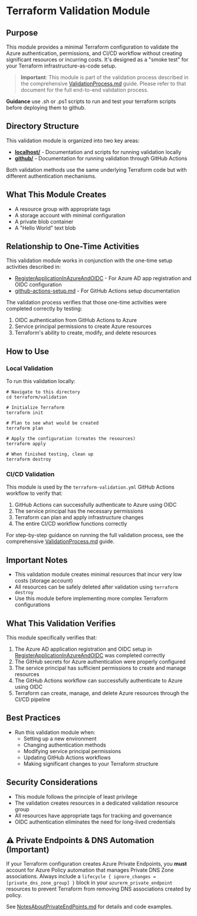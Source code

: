 # Terraform Validation Module

## Purpose

This module provides a minimal Terraform configuration to validate the Azure authentication, permissions, and CI/CD workflow without creating significant resources or incurring costs. It's designed as a "smoke test" for your Terraform infrastructure-as-code setup.

> **Important**: This module is part of the validation process described in the comprehensive [ValidationProcess.md](/OneTimeActivities/ValidationProcess.md) guide. Please refer to that document for the full end-to-end validation process.

**Guidance** use .sh or .ps1 scripts to run and test your terraform scripts before deploying
them to github.  

## Directory Structure

This validation module is organized into two key areas:

- **[localhost/](localhost/)** - Documentation and scripts for running validation locally
- **[github/](github/)** - Documentation for running validation through GitHub Actions

Both validation methods use the same underlying Terraform code but with different authentication mechanisms.

## What This Module Creates

- A resource group with appropriate tags
- A storage account with minimal configuration
- A private blob container
- A "Hello World" text blob

## Relationship to One-Time Activities

This validation module works in conjunction with the one-time setup activities described in:
- [RegisterApplicationInAzureAndOIDC](/OneTimeActivities/RegisterApplicationInAzureAndOIDC/README.md) - For Azure AD app registration and OIDC configuration
- [github-actions-setup.md](/OneTimeActivities/github-actions-setup.md) - For GitHub Actions setup documentation

The validation process verifies that those one-time activities were completed correctly by testing:
1. OIDC authentication from GitHub Actions to Azure
2. Service principal permissions to create Azure resources
3. Terraform's ability to create, modify, and delete resources

## How to Use

### Local Validation

To run this validation locally:

```shell
# Navigate to this directory
cd terraform/validation

# Initialize Terraform
terraform init

# Plan to see what would be created
terraform plan

# Apply the configuration (creates the resources)
terraform apply

# When finished testing, clean up
terraform destroy
```

### CI/CD Validation

This module is used by the `terraform-validation.yml` GitHub Actions workflow to verify that:

1. GitHub Actions can successfully authenticate to Azure using OIDC
2. The service principal has the necessary permissions
3. Terraform can plan and apply infrastructure changes
4. The entire CI/CD workflow functions correctly

For step-by-step guidance on running the full validation process, see the comprehensive [ValidationProcess.md](/OneTimeActivities/ValidationProcess.md) guide.

## Important Notes

- This validation module creates minimal resources that incur very low costs (storage account)
- All resources can be safely deleted after validation using `terraform destroy`
- Use this module before implementing more complex Terraform configurations

## What This Validation Verifies

This module specifically verifies that:

1. The Azure AD application registration and OIDC setup in [RegisterApplicationInAzureAndOIDC](/OneTimeActivities/RegisterApplicationInAzureAndOIDC/README.md) was completed correctly
2. The GitHub secrets for Azure authentication were properly configured
3. The service principal has sufficient permissions to create and manage resources
4. The GitHub Actions workflow can successfully authenticate to Azure using OIDC
5. Terraform can create, manage, and delete Azure resources through the CI/CD pipeline

## Best Practices

- Run this validation module when:
  - Setting up a new environment
  - Changing authentication methods
  - Modifying service principal permissions
  - Updating GitHub Actions workflows
  - Making significant changes to your Terraform structure

## Security Considerations

- This module follows the principle of least privilege
- The validation creates resources in a dedicated validation resource group
- All resources have appropriate tags for tracking and governance
- OIDC authentication eliminates the need for long-lived credentials

## ⚠️ Private Endpoints & DNS Automation (Important)

If your Terraform configuration creates Azure Private Endpoints, you **must** account for Azure Policy automation that manages Private DNS Zone associations. Always include a `lifecycle { ignore_changes = [private_dns_zone_group] }` block in your `azurerm_private_endpoint` resources to prevent Terraform from removing DNS associations created by policy.

See [NotesAboutPrivateEndPoints.md](../modules/networking/private-endpoint/NotesAboutPrivateEndPoints.md) for details and code examples.
